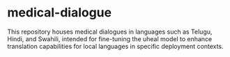 # medical-dialogue
This repository houses medical dialogues in languages such as Telugu, Hindi, and Swahili, intended for fine-tuning the uheal model to enhance translation capabilities for local languages in specific deployment contexts.
